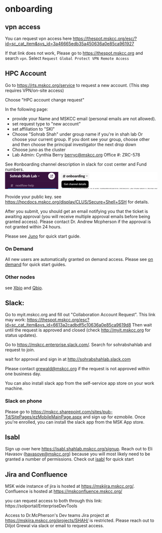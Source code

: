 # onboarding

## vpn access

You can request vpn access here
https://thespot.mskcc.org/esc/?id=sc_cat_item&sys_id=3a46665edb35a450636a0e85ca961927

If that link does not work,  Please go to https://thespot.mskcc.org and search `vpn`. Select `Request Global Protect VPN Remote Access`

## HPC Account
Go to https://rts.mskcc.org/service to request a new account.  (This step requires VPN/on-site access)

Choose "HPC account change request"

In the following page:
- provide your Name and MSKCC email (personal emails are not allowed).
- set request type to "new account"
- set affiliation to "SKI"
- Choose "Sohrab Shah" under group name if you're in shah lab Or choose your current group. If you dont see your group, choose other and then choose the principal investigator the next drop down 
- Choose juno as the cluster
- Lab Admin: Cynthia Berry <berryc@mskcc.org> Office #: ZRC-578

See #onboarding channel description in slack for cost center and Fund numbers.
![channel_description](./assets/channel_description.png)

Provide your public key. see https://hpcdocs.mskcc.org/display/CLUS/Secure+Shell+SSH for details.

After you submit, you should get an email notifying you that the ticket is awaiting approval (you will receive multiple approval emails before being granted access). Please contact Dr. Andrew Mcpherson if the approval is not granted within 24 hours.

Please see  [Juno](juno.md) for quick start guide.


### On Demand
All new users are automatically granted on demand access. Please see [on demand](ondemand.md) for quick start guides.

### Other nodes
see [Xbio](xbio.md) and [Qbio](qbio.md).

## Slack:

Go to myit.mskcc.org and fill out "Collaboration Account Request".  This link may work:
https://thespot.mskcc.org/esc?id=sc_cat_item&sys_id=6613a2cadbdf5c10636a0e85ca9619d8
Then wait until the request is approved and closed (check http://myit.mskcc.org for status updates). 

Go to https://mskcc.enterprise.slack.com/.  Search for sohrabshahlab and request to join.

wait for approval and sign in at http://sohrabshahlab.slack.com

Please contact grewald@mskcc.org if the request is not approved within one business day.

You can also install slack app from the self-service app store on your work machine.

### Slack on phone
Please go to 
https://mskcc.sharepoint.com/sites/pub-Td/SitePages/ezMobileMainPage.aspx
and sign up for ezmobile. Once you're enrolled, you can install the slack app from the MSK App store.



## Isabl
Sign up over here https://isabl.shahlab.mskcc.org/signup.
Reach out to Eli Havasov (havasove@mskcc.org) because you will most likely need to be granted a number of permissions.
Check out [isabl](isabl.md) for quick start

## Jira and Confluence

MSK wide instance of jira is hosted at https://mskjira.mskcc.org/. Confluence is hosted at https://mskconfluence.mskcc.org/

you can request access to both through this link: https://solportal/EnterpriseDevTools

Access to Dr.McPherson's Dev teams Jira project at https://mskjira.mskcc.org/projects/SHAH/ is restricted. Please reach out to Diljot Grewal via slack or email to request access.

